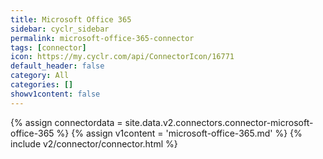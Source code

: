```yaml
---
title: Microsoft Office 365
sidebar: cyclr_sidebar
permalink: microsoft-office-365-connector
tags: [connector]
icon: https://my.cyclr.com/api/ConnectorIcon/16771
default_header: false
category: All
categories: []
showv1content: false
---
```

{% assign connectordata = site.data.v2.connectors.connector-microsoft-office-365 %}
{% assign v1content = 'microsoft-office-365.md' %}
{% include v2/connector/connector.html %}	